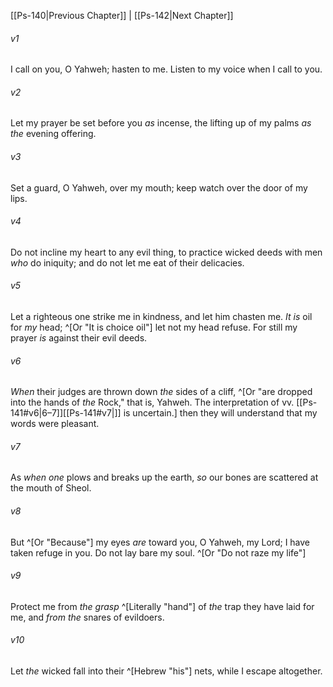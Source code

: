 ﻿---
aliases:
  - Psalms 141
---

[[Ps-140|Previous Chapter]] | [[Ps-142|Next Chapter]]

###### v1
I call on you, O Yahweh; hasten to me.
Listen to my voice when I call to you.

###### v2
Let my prayer be set before you _as_ incense,
the lifting up of my palms _as the_ evening offering.

###### v3
Set a guard, O Yahweh, over my mouth;
keep watch over the door of my lips.

###### v4
Do not incline my heart to any evil thing,
to practice wicked deeds
with men _who_ do iniquity;
and do not let me eat of their delicacies.

###### v5
Let a righteous one strike me in kindness,
and let him chasten me.
_It is_ oil for _my_ head; ^[Or "It is choice oil"] let not my head refuse.
For still my prayer _is_ against their evil deeds.

###### v6
_When_ their judges are thrown down _the_ sides of a cliff, ^[Or "are dropped into the hands of _the_ Rock," that is, Yahweh. The interpretation of vv. [[Ps-141#v6|6–7]][[Ps-141#v7|]] is uncertain.]
then they will understand that my words were pleasant.

###### v7
As _when one_ plows and breaks up the earth,
_so_ our bones are scattered at the mouth of Sheol.

###### v8
But ^[Or "Because"] my eyes _are_ toward you, O Yahweh, my Lord;
I have taken refuge in you. Do not lay bare my soul. ^[Or "Do not raze my life"]

###### v9
Protect me from _the_ _grasp_ ^[Literally "hand"] of _the_ trap they have laid for me,
and _from the_ snares of evildoers.

###### v10
Let _the_ wicked fall into their ^[Hebrew "his"] nets,
while I escape altogether.